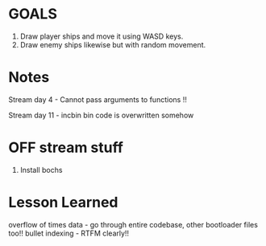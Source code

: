 # GOALS
1. Draw player ships and move it 
using WASD keys.
2. Draw enemy ships likewise but
with random 
movement.

# Notes

Stream day 4 - Cannot pass 
arguments to functions !!

Stream day 11 - incbin bin code is overwritten somehow


# OFF stream stuff
1. Install bochs

# Lesson Learned
overflow of times data - go through entire codebase, other bootloader files too!!
bullet indexing - RTFM clearly!!

